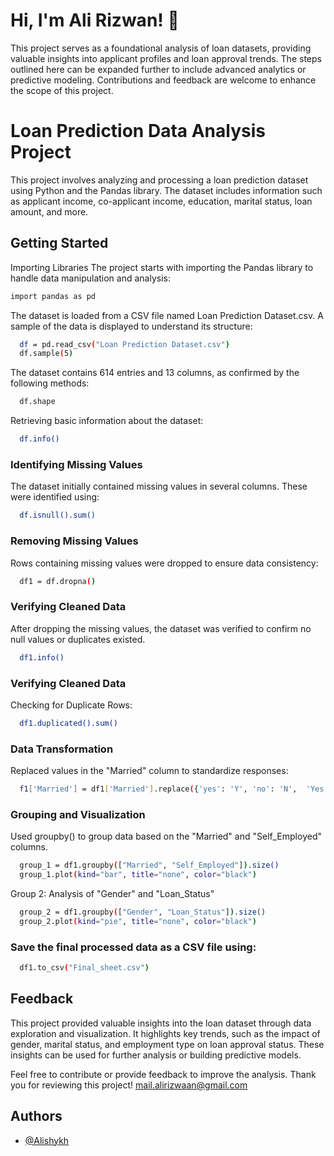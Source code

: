 
# Hi, I'm Ali Rizwan! 👋
This project serves as a foundational analysis of loan datasets, providing valuable insights into applicant profiles and loan approval trends. The steps outlined here can be expanded further to include advanced analytics or predictive modeling. Contributions and feedback are welcome to enhance the scope of this project.

# Loan Prediction Data Analysis Project
This project involves analyzing and processing a loan prediction dataset using Python and the Pandas library. The dataset includes information such as applicant income, co-applicant income, education, marital status, loan amount, and more.

## Getting Started


Importing Libraries
The project starts with importing the Pandas library to handle data manipulation and analysis:
```bash
import pandas as pd
```
The dataset is loaded from a CSV file named Loan Prediction Dataset.csv. A sample of the data is displayed to understand its structure:
```bash
  df = pd.read_csv("Loan Prediction Dataset.csv")
  df.sample(5)
```
The dataset contains 614 entries and 13 columns, as confirmed by the following methods:
```bash
  df.shape
```

Retrieving basic information about the dataset:
```bash
  df.info()
```
### Identifying Missing Values

The dataset initially contained missing values in several columns. These were identified using:
```bash
  df.isnull().sum()
```
### Removing Missing Values
Rows containing missing values were dropped to ensure data consistency:
```bash
  df1 = df.dropna()
```
### Verifying Cleaned Data
After dropping the missing values, the dataset was verified to confirm no null values or duplicates existed.
```bash
  df1.info()
```

### Verifying Cleaned Data
Checking for Duplicate Rows:
```bash
  df1.duplicated().sum()
```
### Data Transformation
Replaced values in the "Married" column to standardize responses:
```bash
  f1['Married'] = df1['Married'].replace({'yes': 'Y', 'no': 'N',  'Yes': 'Y', 'No': 'N', 'Y': 'Y', 'N': 'N'})
```
### Grouping and Visualization
Used groupby() to group data based on the "Married" and "Self_Employed" columns.
```bash
  group_1 = df1.groupby(["Married", "Self_Employed"]).size()
  group_1.plot(kind="bar", title="none", color="black")
```
Group 2: Analysis of "Gender" and "Loan_Status"
```bash
  group_2 = df1.groupby(["Gender", "Loan_Status"]).size()
  group_2.plot(kind="pie", title="none", color="black")
```
### Save the final processed data as a CSV file using:

```bash
  df1.to_csv("Final_sheet.csv")
```















## Feedback

This project provided valuable insights into the loan dataset through data exploration and visualization. It highlights key trends, such as the impact of gender, marital status, and employment type on loan approval status. These insights can be used for further analysis or building predictive models.

Feel free to contribute or provide feedback to improve the analysis. Thank you for reviewing this project! mail.alirizwaan@gmail.com


## Authors

- [@Alishykh](https://github.com/Alishykhe/Shykh)

